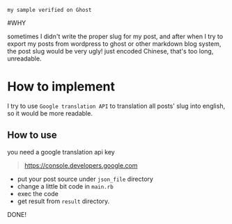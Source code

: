 ```
my sample verified on Ghost
```

#WHY

sometimes I didn't write the proper slug for my post, and after when I try
to export my posts from wordpress to ghost or other markdown blog system,
the post slug would be very ugly! just encoded Chinese, that's too long, 
unreadable.

# How to implement
I try to use `Google translation API` to translation all posts' slug into
english, so it would be more readable.

## How to use

you need a google translation api key 

> https://console.developers.google.com

- put your post source under `json_file` directory
- change a little bit code in `main.rb`
- exec the code
- get result from `result` directory.

DONE!
